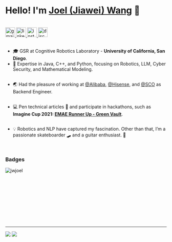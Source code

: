 <h1 align="left">Hello! I'm <a href="https://www.joellab.com">Joel (Jiawei) Wang</a> 👋</h1>
<br>
<div align="left">
  <a href="mailto:joel.bradley.w@gmail.com" target="_blank">
    <img src="https://img.shields.io/static/v1?message=Gmail&logo=gmail&label=&color=D14836&logoColor=white&style=for-the-badge" height="30" alt="gmail logo" />
  </a>
  <a href="https://www.linkedin.com/in/jwjoel/" target="_blank">
    <img src="https://img.shields.io/static/v1?message=LinkedIn&logo=linkedin&label=&color=0077B5&logoColor=white&style=for-the-badge" height="30" alt="linkedin logo" />
  </a>
  <a href="https://www.instagram.com/jwjoel.0201/" target="_blank">
    <img src="https://img.shields.io/static/v1?message=Instagram&logo=instagram&label=&color=E4405F&logoColor=white&style=for-the-badge" height="30" alt="instagram logo" />
  </a>
  <a href="https://www.discord.com/users/jwjoel" target="_blank">
    <img src="https://img.shields.io/static/v1?message=Discord&logo=discord&label=&color=7289DA&logoColor=white&style=for-the-badge" height="30" alt="discord logo" />
  </a>
</div>
<br>

- <span style="">🎓 GSR at Cognitive Robotics Laboratory - **University of California, San Diego**.  </span><br>
- <span style="display: block; margin-bottom: 12px;">🔧 Expertise in Java, C++, and Python, focusing on Robotics, LLM, Cyber Security, and Mathematical Modeling.  </span><br>
- <span style="display: block; margin-bottom: 12px;">🌏 Had the pleasure of working at [@Alibaba](https://www.alibabagroup.com/en-US/), [@Hisense](https://hisense.com/), and [@SCO](http://eng.sectsco.org/) as Backend Engineer.  </span><br>
- <span style="display: block; margin-bottom: 12px;">💻 Pen technical articles &#x1F4DD; and participate in hackathons, such as **Imagine Cup 2021: [EMAE Runner Up - Green Vault](https://techcommunity.microsoft.com/t5/student-developer-blog/meet-the-2022-imagine-cup-epic-challenge-winners/ba-p/3029957)**.  </span><br>
- <span style="display: block; margin-bottom: 12px;">💡 Robotics and NLP have captured my fascination. Other than that, I’m a passionate skateboarder 🛹 and a guitar enthusiast. 🎸  </span><br>

<h3 align="left">Badges</h3>
<p><img align="left" src="https://github-readme-streak-stats.herokuapp.com/?user=jwjoel&hide_border=false" alt="jwjoel" /></p>

<br></br>
<br></br>
<br></br>
<br></br>
<br></br>

---

<div align="left">
  <a href="https://github.com/" alt="https://github.com/"><img src="https://img.shields.io/static/v1?style=for-the-badge&label=CREATED%20BY&message=JOEL&color=000000"></a>
  <a href="https://github.com/" alt="https://github.com/"><img src="https://komarev.com/ghpvc/?username=jwjoel&style=for-the-badge&color=000000"></a>
</div>

